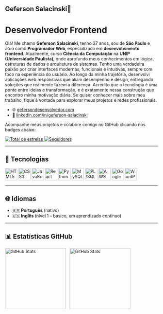 ## Geferson Salacinski👋


# Desenvolvedor Frontend

Olá! Me chamo **Geferson Salacinski**, tenho 37 anos, sou de **São Paulo** e atuo como **Programador Web**, especializado em **desenvolvimento frontend**. Atualmente, curso **Ciência da Computação** na **UNIP (Universidade Paulista)**, onde aprofundo meus conhecimentos em lógica, estruturas de dados e arquitetura de sistemas. Tenho uma verdadeira paixão por criar interfaces modernas, funcionais e intuitivas, sempre com foco na experiência do usuário. Ao longo da minha trajetória, desenvolvi aplicações web responsivas que aliam desempenho e design, entregando soluções que realmente fazem a diferença. Acredito que a tecnologia é uma ponte entre ideias e transformação, e é exatamente nessa construção que encontro minha motivação diária. Se quiser conhecer mais sobre meu trabalho, fique à vontade para explorar meus projetos e redes profissionais.

- 🌐 [gefersondesenvolvedor.com](https://gefersondesenvolvedor.com/)
- 💼 [linkedin.com/in/geferson-salacinski](https://www.linkedin.com/in/geferson-salacinski/?originalSubdomain=br)

Acompanhe meus projetos e colabore comigo no GitHub clicando nos badges abaixo:

<p align="left">
  <a href="https://github.com/GefersonSalacinski?tab=repositories&sort=stargazers">
    <img 
      alt="Total de estrelas" 
      title="Total de estrelas no GitHub" 
      src="https://custom-icon-badges.demolab.com/github/stars/GefersonSalacinski?color=55960c&style=for-the-badge&labelColor=488207&logo=star&label=Estrelas"
    />
  </a>
  <a href="https://github.com/GefersonSalacinski?tab=followers">
    <img 
      alt="Seguidores" 
      title="Me siga no GitHub" 
      src="https://custom-icon-badges.demolab.com/github/followers/GefersonSalacinski?color=236ad3&labelColor=1155ba&style=for-the-badge&logo=github&label=Seguidores&logoColor=white"
    />
  </a>
</p>

---

## 🚀 Tecnologias

<p align="left">
  <img title="HTML5" alt="HTML5" width="40px" src="https://cdn.jsdelivr.net/gh/devicons/devicon@latest/icons/html5/html5-original.svg"/>
  <img title="CSS3" alt="CSS3" width="40px" src="https://cdn.jsdelivr.net/gh/devicons/devicon@latest/icons/css3/css3-original.svg"/>
  <img title="JavaScript" alt="JavaScript" width="40px" src="https://cdn.jsdelivr.net/gh/devicons/devicon@latest/icons/javascript/javascript-original.svg"/>
  <img title="React" alt="React" width="40px" src="https://cdn.jsdelivr.net/gh/devicons/devicon@latest/icons/react/react-original.svg"/>
  <img title="Python" alt="Python" width="40px" src="https://cdn.jsdelivr.net/gh/devicons/devicon@latest/icons/python/python-original.svg"/>
  <img title="MySQL" alt="MySQL" width="40px" src="https://cdn.jsdelivr.net/gh/devicons/devicon@latest/icons/mysql/mysql-original.svg"/>
  <img title="PL/SQL" alt="PL/SQL" width="40px" src="https://cdn.jsdelivr.net/gh/devicons/devicon@latest/icons/oracle/oracle-original.svg"/>
  <img title="AWS" alt="AWS" width="40px" src="https://cdn.jsdelivr.net/gh/devicons/devicon@latest/icons/amazonwebservices/amazonwebservices-original.svg"/>
  <img title="Google Drive API" alt="Google Drive" width="40px" src="https://cdn.jsdelivr.net/gh/devicons/devicon/icons/googlecloud/googlecloud-original.svg"/>
  <img title="WordPress" alt="WordPress" width="40px" src="https://cdn.jsdelivr.net/gh/devicons/devicon/icons/wordpress/wordpress-original.svg"/>
</p>

---

## 🌐 Idiomas

- 🇧🇷 **Português** (nativo)  
- 🇺🇸 **Inglês** (nível 1 – básico, em aprendizado contínuo)

---

## 📊 Estatísticas GitHub

<p>
  <img 
    align="left" 
    alt="GitHub Stats" 
    height="200" 
    style="padding-right: 10px;" 
    src="https://github-readme-stats.vercel.app/api?username=GefersonSalacinski&show_icons=true&theme=tokyonight&include_all_commits=true&locale=pt-br" 
  />

<img 
      align="left" 
      alt="GitHub Stats" 
      height="200" 
      src="https://github-readme-stats.vercel.app/api/top-langs/?username=GefersonSalacinski&theme=tokyonight&layout=compact&custom_title=Tecnologias&langs_count=9" 
  />

</p>
